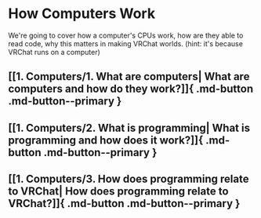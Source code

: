 # How Computers Work

We're going to cover how a computer's CPUs work, how are they able to read code, why this matters in making VRChat worlds. (hint: it's because VRChat runs on a computer)

## [[1. Computers/1. What are computers| What are computers and how do they work?]]{ .md-button .md-button--primary }
## [[1. Computers/2. What is programming| What is programming and how does it work?]]{ .md-button .md-button--primary }
## [[1. Computers/3. How does programming relate to VRChat| How does programming relate to VRChat?]]{ .md-button .md-button--primary }
